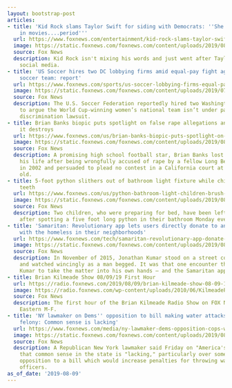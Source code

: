 ```yaml
---
layout: bootstrap-post
articles:
- title: 'Kid Rock slams Taylor Swift for siding with Democrats: ''She wants to be
    in movies....period'''
  url: https://www.foxnews.com/entertainment/kid-rock-slams-taylor-swift-politics
  image: https://static.foxnews.com/foxnews.com/content/uploads/2019/08/kid-rock-taylor-swift-Getty.jpg
  source: Fox News
  description: Kid Rock isn't mixing his words and just went after Taylor Swift on
    social media.
- title: 'US Soccer hires two DC lobbying firms amid equal-pay fight against women''s
    soccer team: report'
  url: https://www.foxnews.com/sports/us-soccer-lobbying-firms-equal-pay-fight-report
  image: https://static.foxnews.com/foxnews.com/content/uploads/2019/07/US-Women-Soccer-thumb.jpg
  source: Fox News
  description: The U.S. Soccer Federation reportedly hired two Washington lobbyists
    to argue the World Cup-winning women’s national team isn’t under paid amid a gender
    discrimination lawsuit.
- title: Brian Banks biopic puts spotlight on false rape allegations and the lives
    it destroys
  url: https://www.foxnews.com/us/brian-banks-biopic-puts-spotlight-on-false-rape-allegations-and-the-lives-it-destroys
  image: https://static.foxnews.com/foxnews.com/content/uploads/2019/08/brian-banks-Getty.jpg
  source: Fox News
  description: A promising high school football star, Brian Banks lost 11 years of
    his life after being wrongfully accused of rape by a fellow Long Beach Poly student
    in 2002 and persuaded to plead no contest in a California court at just 17 years
    old.
- title: 5-foot python slithers out of bathroom light fixture while children brushed
    teeth
  url: https://www.foxnews.com/us/python-bathroom-light-children-brush-teeth-brisbane
  image: https://static.foxnews.com/foxnews.com/content/uploads/2019/08/snake-light-Caters.jpg
  source: Fox News
  description: Two children, who were preparing for bed, have been left horrified
    after spotting a five foot long python in their bathroom Monday evening in Australia.
- title: 'Samaritan: Revolutionary app lets users directly donate to and interact
    with the homeless in their neighborhoods'
  url: https://www.foxnews.com/tech/samaritan-revolutionary-app-donate-homeless
  image: https://static.foxnews.com/foxnews.com/content/uploads/2019/08/X1walking-by-C-Samaritan.jpg
  source: Fox News
  description: In November of 2015, Jonathan Kumar stood on a street corner in Seattle
    and watched wincingly as a man begged. It was that one encounter that spurred
    Kumar to take the matter into his own hands – and the Samaritan app born.
- title: Brian Kilmeade Show 08/09/19 First Hour
  url: https://radio.foxnews.com/2019/08/09/brian-kilmeade-show-08-09-19-first-hour/
  image: https://radio.foxnews.com/wp-content/uploads/2010/06/KilmeadePREMIUM3000x3000.jpg
  source: Fox News
  description: The first hour of the Brian Kilmeade Radio Show on FOX News Talk  9am-Noon
    Eastern M-F.
- title: 'NY lawmaker on Dems'' opposition to bill making water attacks on cops a
    felony: Common sense is lacking'
  url: https://www.foxnews.com/media/ny-lawmaker-dems-opposition-cops-water-attacks-bill
  image: https://static.foxnews.com/foxnews.com/content/uploads/2019/08/lipetri-nypd.jpg
  source: Fox News
  description: A Republican New York lawmaker said Friday on "America's Newsroom"
    that common sense in the state is "lacking," particularly over some Democrats'
    opposition to a bill which would increase penalties for throwing water on police
    officers.
as_of_date: '2019-08-09'
---
```


